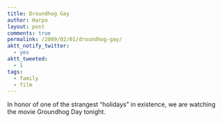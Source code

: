 ```yaml
---
title: Droundhog Gay
author: Harpo
layout: post
comments: true
permalink: /2009/02/01/droundhog-gay/
aktt_notify_twitter:
  - yes
aktt_tweeted:
  - 1
tags:
  - family
  - film
---
```

In honor of one of the strangest &#8220;holidays&#8221; in existence, we are watching the movie Groundhog Day tonight.